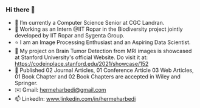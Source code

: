 ### Hi there 👋

- 🔭 I’m currently a Computer Science Senior at CGC Landran.
- 🥇 Working as an Intern @IIT Ropar in the Biodiversity project jointly developed by IIT Ropar and Sygenta Group.
- ⭐ I am an Image Processing Enthusiast and an Aspiring Data Scientist.
- 🥇 My project on Brain Tumor Detection from MRI images is showcased at Stanford University's official Website. Do visit it at: https://codeinplace.stanford.edu/2021/showcase/152
- 🔭 Published 02 Journal Articles, 01 Conference Article 03 Web Articles, 01 Book Chapter and 02 Book Chapters are accepted in Wiley and Springer. 
- ✉️ Gmail: hermeharbedi@gmail.com
- 📫 LinkedIn: www.linkedin.com/in/hermeharbedi


